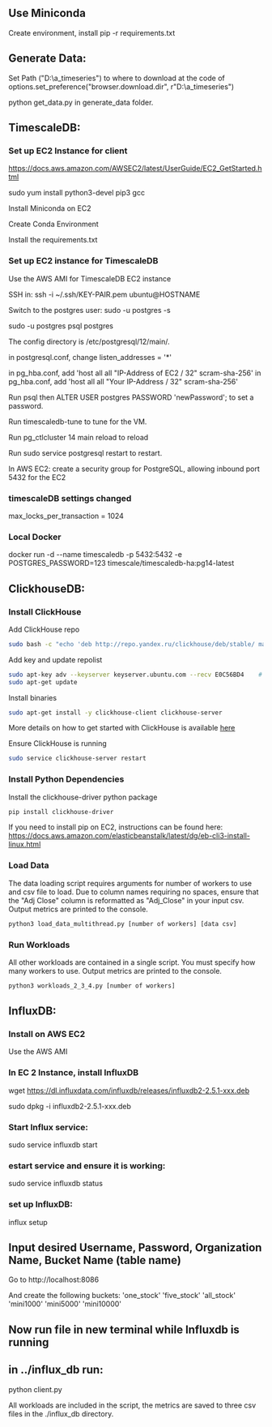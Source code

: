 ## Use Miniconda

Create environment, install pip -r requirements.txt



## Generate Data:

Set Path ("D:\a_timeseries") to where to download at the code of options.set_preference("browser.download.dir", r"D:\a_timeseries")


python get_data.py  in generate_data folder.

## TimescaleDB:

### Set up EC2 Instance for client 

https://docs.aws.amazon.com/AWSEC2/latest/UserGuide/EC2_GetStarted.html


sudo yum install python3-devel pip3 gcc


Install Miniconda on EC2


Create Conda Environment

Install the requirements.txt


### Set up EC2 instance for TimescaleDB

Use the AWS AMI for TimescaleDB EC2 instance

SSH in: ssh -i ~/.ssh/KEY-PAIR.pem ubuntu@HOSTNAME

Switch to the postgres user: sudo -u postgres -s

sudo -u postgres psql postgres

The config directory is /etc/postgresql/12/main/.

in postgresql.conf, change listen_addresses = '*'

in pg_hba.conf, add 'host all all "IP-Address of EC2 / 32" scram-sha-256'
in pg_hba.conf, add 'host all all "Your IP-Address / 32" scram-sha-256'


Run psql then ALTER USER postgres PASSWORD 'newPassword'; to set a password.

Run timescaledb-tune to tune for the VM.

Run pg_ctlcluster 14 main reload to reload 

Run sudo service postgresql restart to restart.

In AWS EC2: create a security group for PostgreSQL, allowing inbound port 5432 for the EC2


### timescaleDB settings changed

max_locks_per_transaction = 1024


### Local Docker

docker run -d --name timescaledb -p 5432:5432 -e POSTGRES_PASSWORD=123 timescale/timescaledb-ha:pg14-latest


## ClickhouseDB:

### Install ClickHouse

Add ClickHouse repo
```bash
sudo bash -c "echo 'deb http://repo.yandex.ru/clickhouse/deb/stable/ main/' > /etc/apt/sources.list.d/clickhouse.list"
```
Add key and update repolist
```bash
sudo apt-key adv --keyserver keyserver.ubuntu.com --recv E0C56BD4    # optional
sudo apt-get update
```

Install binaries 
```bash
sudo apt-get install -y clickhouse-client clickhouse-server
```
More details on how to get started with ClickHouse is available [here](https://clickhouse.yandex/docs/en/getting_started/)


Ensure ClickHouse is running
```bash
sudo service clickhouse-server restart
```

### Install Python Dependencies

Install the clickhouse-driver python package
```bash
pip install clickhouse-driver
```

If you need to install pip on EC2, instructions can be found here:
https://docs.aws.amazon.com/elasticbeanstalk/latest/dg/eb-cli3-install-linux.html


### Load Data
The data loading script requires arguments for number of workers to use and csv file to load. Due to column names requiring no spaces, ensure that the "Adj Close" column is reformatted as "Adj_Close" in your input csv. Output metrics are printed to the console.
```bash
python3 load_data_multithread.py [number of workers] [data csv]
```

### Run Workloads
All other workloads are contained in a single script. You must specify how many workers to use. Output metrics are printed to the console.
```bash
python3 workloads_2_3_4.py [number of workers]
```


## InfluxDB:

### Install on AWS EC2

Use the AWS AMI

### In EC 2 Instance, install InfluxDB

wget https://dl.influxdata.com/influxdb/releases/influxdb2-2.5.1-xxx.deb

sudo dpkg -i influxdb2-2.5.1-xxx.deb


### Start Influx service:
sudo service influxdb start

### estart service and ensure it is working: 
sudo service influxdb status

### set up InfluxDB:
influx setup

## Input desired Username, Password, Organization Name, Bucket Name (table name)

Go to http://localhost:8086 

And create the following buckets:
'one_stock'
'five_stock'
'all_stock'
'mini1000'
'mini5000'
'mini10000'


## Now run file in new terminal while Influxdb is running
## in ../influx_db run:
python client.py 


All workloads are included in the script, the metrics are saved to three csv files in the ./influx_db directory.





